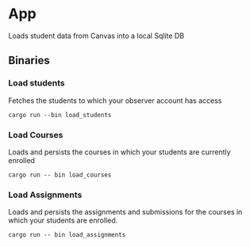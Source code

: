# App

Loads student data from Canvas into a local Sqlite DB

## Binaries

### Load students

Fetches the students to which your observer account has access

`cargo run --bin load_students`

### Load Courses

Loads and persists the courses in which your students are currently enrolled

`cargo run -- bin load_courses`

### Load Assignments

Loads and persists the assignments and submissions for the courses in which your
students are enrolled.

`cargo run -- bin load_assignments`


